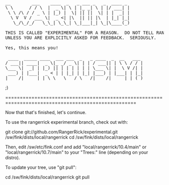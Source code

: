 <pre>__        ___    ____  _   _ ___ _   _  ____ _ 
\ \      / / \  |  _ \| \ | |_ _| \ | |/ ___| |
 \ \ /\ / / _ \ | |_) |  \| || ||  \| | |  _| |
  \ V  V / ___ \|  _ <| |\  || || |\  | |_| |_|
   \_/\_/_/   \_\_| \_\_| \_|___|_| \_|\____(_)

THIS IS CALLED "EXPERIMENTAL" FOR A REASON.  DO NOT TELL RANGER RICK ABOUT BUGS IN PACKAGES HERE
UNLESS YOU ARE EXPLICITLY ASKED FOR FEEDBACK.  SERIOUSLY.

Yes, this means you!

 ____  _____ ____  ___ ___  _   _ ____  _  __   ___ 
/ ___|| ____|  _ \|_ _/ _ \| | | / ___|| | \ \ / / |
\___ \|  _| | |_) || | | | | | | \___ \| |  \ V /| |
 ___) | |___|  _ < | | |_| | |_| |___) | |___| | |_|
|____/|_____|_| \_\___\___/ \___/|____/|_____|_| (_)</pre>

;)

===================================================================================================

Now that that's finished, let's continue.

To use the rangerrick experimental branch, check out with:

  git clone git://github.com/RangerRick/experimental.git /sw/fink/dists/local/rangerrick
  cd /sw/fink/dists/local/rangerrick

Then, edit /sw/etc/fink.conf and add "local/rangerrick/10.4/main" or "local/rangerrick/10.7/main"
to your "Trees:" line (depending on your distro).

To update your tree, use "git pull":

  cd /sw/fink/dists/local/rangerrick
  git pull


